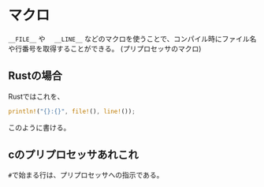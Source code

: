 # マクロ
```__FILE__```
や
```  __LINE__```
などのマクロを使うことで、コンパイル時にファイル名や行番号を取得することができる。
(プリプロセッサのマクロ)

## Rustの場合
Rustではこれを、
```rust
println!("{}:{}", file!(), line!());
```
このように書ける。

## cのプリプロセッサあれこれ
```#```で始まる行は、プリプロセッサへの指示である。